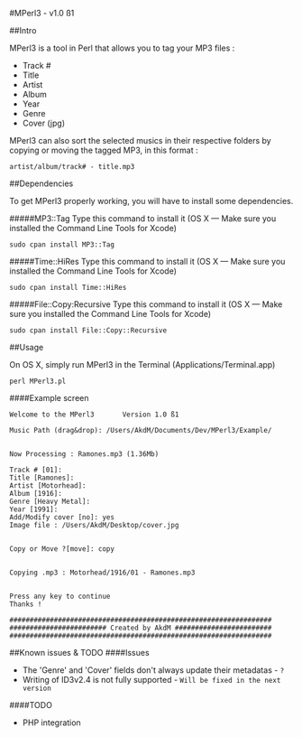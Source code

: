 #MPerl3 - v1.0 ß1

##Intro

MPerl3 is a tool in Perl that allows you to tag your MP3 files : 
* Track #
* Title
* Artist
* Album
* Year
* Genre
* Cover (jpg)

MPerl3 can also sort the selected musics in their respective folders by copying or moving the tagged MP3, in this format :

`artist/album/track# - title.mp3`


##Dependencies 

To get MPerl3 properly working, you will have to install some dependencies.

#####MP3::Tag
Type this command to install it (OS X — Make sure you installed the Command Line Tools for Xcode)

```
sudo cpan install MP3::Tag
```

#####Time::HiRes
Type this command to install it (OS X — Make sure you installed the Command Line Tools for Xcode)

```
sudo cpan install Time::HiRes
```

#####File::Copy:Recursive
Type this command to install it (OS X — Make sure you installed the Command Line Tools for Xcode)

```
sudo cpan install File::Copy::Recursive
```




##Usage

On OS X, simply run MPerl3 in the Terminal (Applications/Terminal.app)

```
perl MPerl3.pl
```

####Example screen
```
Welcome to the MPerl3		Version 1.0 ß1

Music Path (drag&drop): /Users/AkdM/Documents/Dev/MPerl3/Example/    


Now Processing : Ramones.mp3 (1.36Mb)

Track # [01]:   
Title [Ramones]: 
Artist [Motorhead]: 
Album [1916]: 
Genre [Heavy Metal]: 
Year [1991]: 
Add/Modify cover [no]: yes
Image file : /Users/AkdM/Desktop/cover.jpg 


Copy or Move ?[move]: copy


Copying .mp3 : Motorhead/1916/01 - Ramones.mp3


Press any key to continue
Thanks !

#################################################################
######################## Created by AkdM ########################
#################################################################
```


##Known issues & TODO
####Issues
* The 'Genre' and 'Cover' fields don't always update their metadatas - `?`
* Writing of ID3v2.4 is not fully supported - `Will be fixed in the next version`

####TODO
* PHP integration
